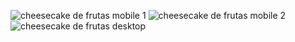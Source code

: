 ![cheesecake de frutas mobile 1](https://github.com/RobertoLuizJr/Cheesecake-de-frutas/assets/162919964/5f0b470c-6e52-41a8-9761-a4a898ae0c35)
![cheesecake de frutas mobile 2](https://github.com/RobertoLuizJr/Cheesecake-de-frutas/assets/162919964/79ad2385-2913-4bc0-8c20-a18f340e9c74)
![cheesecake de frutas desktop](https://github.com/RobertoLuizJr/Cheesecake-de-frutas/assets/162919964/4ad6bf75-eec8-4375-8963-246a34b7190c)
